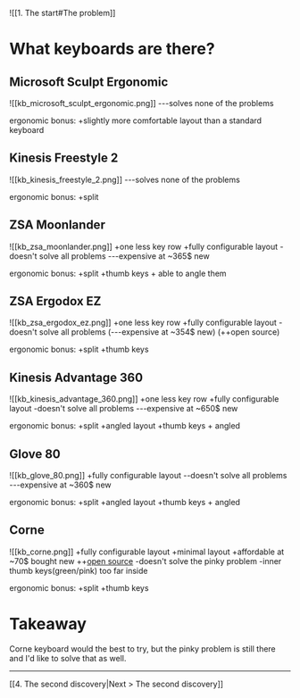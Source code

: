 ![[1. The start#The problem]]

# What keyboards are there?

## Microsoft Sculpt Ergonomic
![[kb_microsoft_sculpt_ergonomic.png]]
---solves none of the problems

ergonomic bonus:
+slightly more comfortable layout than a standard keyboard


## Kinesis Freestyle 2
![[kb_kinesis_freestyle_2.png]]
---solves none of the problems

ergonomic bonus:
+split


## ZSA Moonlander
![[kb_zsa_moonlander.png]]
+one less key row
+fully configurable layout
-doesn't solve all problems
---expensive at ~365$ new

ergonomic bonus:
+split
+thumb keys + able to angle them


## ZSA Ergodox EZ
![[kb_zsa_ergodox_ez.png]]
+one less key row
+fully configurable layout
-doesn't solve all problems
(---expensive at ~354$ new)
(++open source)

ergonomic bonus:
+split
+thumb keys

## Kinesis Advantage 360
![[kb_kinesis_advantage_360.png]]
+one less key row
+fully configurable layout
-doesn't solve all problems
---expensive at ~650$ new

ergonomic bonus:
+split
+angled layout
+thumb keys + angled

## Glove 80
![[kb_glove_80.png]]
+fully configurable layout
--doesn't solve all problems
---expensive at ~360$ new

ergonomic bonus:
+split
+angled layout
+thumb keys + angled

## Corne
![[kb_corne.png]]
+fully configurable layout
+minimal layout
+affordable at ~70$ bought new
++[open source](https://github.com/foostan/crkbd)
-doesn't solve the pinky problem
-inner thumb keys(green/pink) too far inside

ergonomic bonus:
+split
+thumb keys


# Takeaway

Corne keyboard would the best to try, but the pinky problem is still there and I'd like to solve that as well.

---
[[4. The second discovery|Next > The second discovery]]